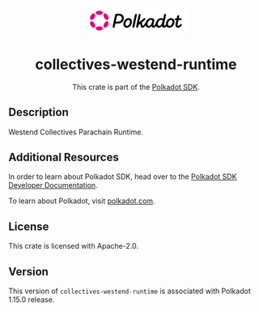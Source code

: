 <div align="center">

<img src="https://raw.githubusercontent.com/paritytech/polkadot-sdk/master/docs/images/Polkadot_Logo_Horizontal_Pink_BlackOnWhite.png" alt="Polkadot logo" width="200">

# collectives-westend-runtime

This crate is part of the [Polkadot SDK](https://github.com/paritytech/polkadot-sdk/).

</div>

## Description

Westend Collectives Parachain Runtime.

## Additional Resources

In order to learn about Polkadot SDK, head over to the [Polkadot SDK Developer Documentation](https://paritytech.github.io/polkadot-sdk/master/polkadot_sdk_docs/index.html).

To learn about Polkadot, visit [polkadot.com](https://polkadot.com/).

## License

This crate is licensed with Apache-2.0.

## Version

This version of `collectives-westend-runtime` is associated with Polkadot 1.15.0 release.

